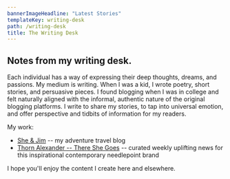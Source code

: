 ```yaml
---
bannerImageHeadline: "Latest Stories"
templateKey: writing-desk
path: /writing-desk
title: The Writing Desk
---
```


## Notes from my writing desk.

Each individual has a way of expressing their deep thoughts, dreams, and passions. My medium is writing. When I was a kid, I wrote poetry, short stories, and persuasive pieces. I found blogging when I was in college and felt naturally aligned with the informal, authentic nature of the original blogging platforms. I write to share my stories, to tap into universal emotion, and offer perspective and tidbits of information for my readers.

My work:

- [She & Jim](https://www.sheandjim.com/) -- my adventure travel blog
- [Thorn Alexander -- There She Goes](https://thornalexanderstyle.com/there-she-goes) -- curated weekly uplifting news for this inspirational contemporary needlepoint brand

I hope you'll enjoy the content I create here and elsewhere.
